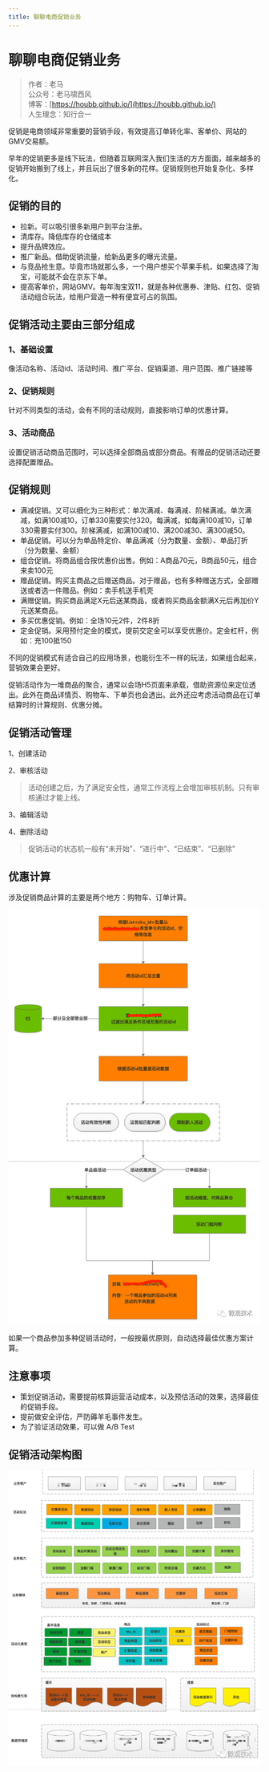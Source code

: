 ```yaml
---
title: 聊聊电商促销业务
---
```


#  聊聊电商促销业务


> 作者：老马
> <br/>公众号：老马啸西风
> <br/> 博客：[https://houbb.github.io/](https://houbb.github.io/)
> <br/> 人生理念：知行合一


促销是电商领域非常重要的营销手段，有效提高订单转化率、客单价、网站的GMV交易额。


早年的促销更多是线下玩法，但随着互联网深入我们生活的方方面面，越来越多的促销开始搬到了线上，并且玩出了很多新的花样。促销规则也开始复杂化、多样化。


## 促销的目的


* 拉新。可以吸引很多新用户到平台注册。
* 清库存。降低库存的仓储成本
* 提升品牌效应。
* 推广新品。借助促销流量，给新品更多的曝光流量。
* 与竞品抢生意。毕竟市场就那么多，一个用户想买个苹果手机，如果选择了淘宝，可能就不会在京东下单。
* 提高客单价，网站GMV。每年淘宝双11，就是各种优惠券、津贴、红包、促销活动组合玩法，给用户营造一种有便宜可占的氛围。



## 促销活动主要由三部分组成


### 1、基础设置

像活动名称、活动id、活动时间、推广平台、促销渠道、用户范围、推广链接等


### 2、促销规则

针对不同类型的活动，会有不同的活动规则，直接影响订单的优惠计算。


### 3、活动商品

设置促销活动商品范围时，可以选择全部商品或部分商品。有赠品的促销活动还要选择配置赠品。



## 促销规则

* 满减促销。又可以细化为三种形式：单次满减、每满减、阶梯满减。单次满减，如满100减10，订单330需要实付320。每满减，如每满100减10，订单330需要实付300。阶梯满减，如满100减10、满200减30、满300减50。
* 单品促销。可以分为单品特定价、单品满减（分为数量、金额）、单品打折（分为数量、金额）
* 组合促销。将商品组合按优惠价出售。例如：A商品70元，B商品50元，组合来卖100元
* 赠品促销。购买主商品之后赠送商品。对于赠品，也有多种赠送方式，全部赠送或者选一件赠品。例如：卖手机送手机壳
* 满赠促销。购买商品满足X元后送某商品，或者购买商品金额满X元后再加价Y元送某商品。
* 多买优惠促销。例如：全场10元2件，2件8折
* 定金促销。采用预付定金的模式，提前交定金可以享受优惠价。定金杠杆，例如：充100抵150


不同的促销模式有适合自己的应用场景，也能衍生不一样的玩法，如果组合起来，营销效果会更好。

促销活动作为一堆商品的聚合，通常以会场H5页面来承载，借助资源位来定位透出。此外在商品详情页、购物车、下单页也会透出。此外还应考虑活动商品在订单结算时的计算规则、优惠分摊。


## 促销活动管理


1、创建活动

2、审核活动

> 活动创建之后，为了满足安全性，通常工作流程上会增加审核机制。只有审核通过才能上线。

3、编辑活动

4、删除活动

> 促销活动的状态机一般有“未开始”、“进行中”、“已结束”、“已删除”


## 优惠计算


涉及促销商品计算的主要是两个地方：购物车、订单计算。


<div align="left">
    <img src="/images/arch/business/7-1.png" width="560px">
</div>


如果一个商品参加多种促销活动时，一般按最优原则，自动选择最佳优惠方案计算。


## 注意事项

* 策划促销活动，需要提前核算运营活动成本，以及预估活动的效果，选择最佳的促销手段。
* 提前做安全评估，严防薅羊毛事件发生。
* 为了验证活动效果，可以做 A/B Test

## 促销活动架构图


<div align="left">
    <img src="/images/arch/business/7-2.png" width="660px">
</div>
